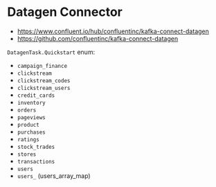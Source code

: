 # Datagen Connector

- https://www.confluent.io/hub/confluentinc/kafka-connect-datagen
- https://github.com/confluentinc/kafka-connect-datagen

`DatagenTask.Quickstart` enum:

- `campaign_finance`
- `clickstream`
- `clickstream_codes`
- `clickstream_users`
- `credit_cards`
- `inventory`
- `orders`
- `pageviews`
- `product`
- `purchases`
- `ratings`
- `stock_trades`
- `stores`
- `transactions`
- `users`
- `users_` (users_array_map)
